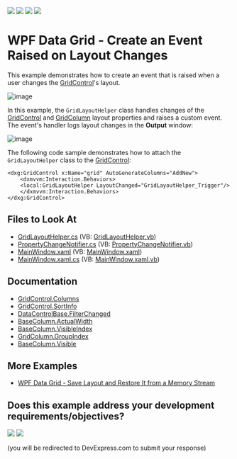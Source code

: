 <!-- default badges list -->
![](https://img.shields.io/endpoint?url=https://codecentral.devexpress.com/api/v1/VersionRange/128652431/24.2.1%2B)
[![](https://img.shields.io/badge/Open_in_DevExpress_Support_Center-FF7200?style=flat-square&logo=DevExpress&logoColor=white)](https://supportcenter.devexpress.com/ticket/details/E4609)
[![](https://img.shields.io/badge/📖_How_to_use_DevExpress_Examples-e9f6fc?style=flat-square)](https://docs.devexpress.com/GeneralInformation/403183)
[![](https://img.shields.io/badge/💬_Leave_Feedback-feecdd?style=flat-square)](#does-this-example-address-your-development-requirementsobjectives)
<!-- default badges end -->

# WPF Data Grid - Create an Event Raised on Layout Changes

This example demonstrates how to create an event that is raised when a user changes the [GridControl](https://docs.devexpress.com/WPF/DevExpress.Xpf.Grid.GridControl)'s layout.

![image](https://user-images.githubusercontent.com/65009440/186855425-d8682588-b7dd-46f2-9df1-d715f963c17d.png) 

In this example, the `GridLayoutHelper` class handles changes of the [GridControl](https://docs.devexpress.com/WPF/DevExpress.Xpf.Grid.GridControl) and [GridColumn](https://docs.devexpress.com/WPF/DevExpress.Xpf.Grid.GridColumn) layout properties and raises a custom event. The event's handler logs layout changes in the **Output** window:

![image](https://user-images.githubusercontent.com/65009440/186855562-2ed02acf-e9cd-485e-a446-9f46387668d1.png)

The following code sample demonstrates how to attach the `GridLayoutHelper` class to the [GridControl](https://docs.devexpress.com/WPF/DevExpress.Xpf.Grid.GridControl):

```xaml
<dxg:GridControl x:Name="grid" AutoGenerateColumns="AddNew">
    <dxmvvm:Interaction.Behaviors>
	<local:GridLayoutHelper LayoutChanged="GridLayoutHelper_Trigger"/>
    </dxmvvm:Interaction.Behaviors>
</dxg:GridControl>
```

## Files to Look At

* [GridLayoutHelper.cs](./CS/E4609/Implementation/GridLayoutHelper.cs) (VB: [GridLayoutHelper.vb](./VB/E4609/Implementation/GridLayoutHelper.vb))
* [PropertyChangeNotifier.cs](./CS/E4609/Implementation/PropertyChangeNotifier.cs) (VB: [PropertyChangeNotifier.vb](./VB/E4609/Implementation/PropertyChangeNotifier.vb))
* [MainWindow.xaml](./CS/E4609/MainWindow.xaml) (VB: [MainWindow.xaml](./VB/E4609/MainWindow.xaml))
* [MainWindow.xaml.cs](./CS/E4609/MainWindow.xaml.cs) (VB: [MainWindow.xaml.vb](./VB/E4609/MainWindow.xaml.vb))

## Documentation

* [GridControl.Columns](https://docs.devexpress.com/WPF/DevExpress.Xpf.Grid.GridControl.Columns)
* [GridControl.SortInfo](https://docs.devexpress.com/WPF/DevExpress.Xpf.Grid.GridControl.SortInfo)
* [DataControlBase.FilterChanged](https://docs.devexpress.com/WPF/DevExpress.Xpf.Grid.DataControlBase.FilterChanged)
* [BaseColumn.ActualWidth](https://docs.devexpress.com/WPF/DevExpress.Xpf.Grid.BaseColumn.ActualWidth)
* [BaseColumn.VisibleIndex](https://docs.devexpress.com/WPF/DevExpress.Xpf.Grid.BaseColumn.VisibleIndex)
* [GridColumn.GroupIndex](https://docs.devexpress.com/WPF/DevExpress.Xpf.Grid.GridColumn.GroupIndex)
* [BaseColumn.Visible](https://docs.devexpress.com/WPF/DevExpress.Xpf.Grid.BaseColumn.Visible)

## More Examples

* [WPF Data Grid - Save Layout and Restore It from a Memory Stream](https://github.com/DevExpress-Examples/how-to-save-grid-layout-to-and-restore-it-from-a-memory-stream-e1655)
<!-- feedback -->
## Does this example address your development requirements/objectives?

[<img src="https://www.devexpress.com/support/examples/i/yes-button.svg"/>](https://www.devexpress.com/support/examples/survey.xml?utm_source=github&utm_campaign=wpf-data-grid-create-event-raised-on-layout-changes&~~~was_helpful=yes) [<img src="https://www.devexpress.com/support/examples/i/no-button.svg"/>](https://www.devexpress.com/support/examples/survey.xml?utm_source=github&utm_campaign=wpf-data-grid-create-event-raised-on-layout-changes&~~~was_helpful=no)

(you will be redirected to DevExpress.com to submit your response)
<!-- feedback end -->

